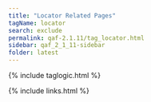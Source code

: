 ```yaml
---
title: "Locator Related Pages"
tagName: locator
search: exclude
permalink: qaf-2.1.11/tag_locator.html
sidebar: qaf_2_1_11-sidebar
folder: latest
---
```

{% include taglogic.html %}

{% include links.html %}
